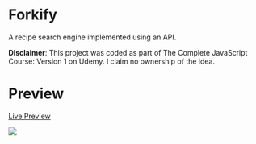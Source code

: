 # Forkify
A recipe search engine implemented using an API.

**Disclaimer**: This project was coded as part of The Complete JavaScript Course: Version 1 on Udemy. I claim no ownership of the idea.

# Preview
[Live Preview](https://ayakh99.github.io/Forkify/dist/index.html)

![](/previews/preview1.png)
